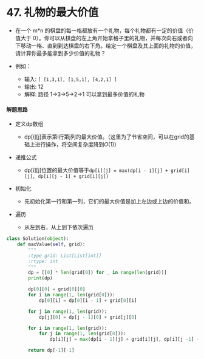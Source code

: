 
# 47. 礼物的最大价值

* 在一个 m*n 的棋盘的每一格都放有一个礼物，每个礼物都有一定的价值（价值大于 0）。你可以从棋盘的左上角开始拿格子里的礼物，并每次向右或者向下移动一格、直到到达棋盘的右下角。给定一个棋盘及其上面的礼物的价值，请计算你最多能拿到多少价值的礼物？

* 例如：
    * 输入: 
`[
  [1,3,1],
  [1,5,1],
  [4,2,1]
]`
    * 输出: 12
    * 解释: 路径 1→3→5→2→1 可以拿到最多价值的礼物

#### 解题思路

* 定义dp数组
    * dp[i][j]表示第i行第j列的最大价值。（这里为了节省空间，可以在grid的基础上进行操作，将空间复杂度降到$O(1)$）

* 递推公式
    * dp[i][j]位置的最大价值等于`dp[i][j] = max(dp[i - 1][j] + grid[i][j], dp[i][j - 1] + grid[i][j])`

* 初始化
    * 先初始化第一行和第一列，它们的最大价值是加上左边或上边的价值和。
* 遍历
    * 从左到右，从上到下依次遍历


```python
class Solution(object):
    def maxValue(self, grid):
        """
        :type grid: List[List[int]]
        :rtype: int
        """
        dp = [[0] * len(grid[0]) for _ in range(len(grid))]
        print(dp)

        dp[0][0] = grid[0][0]
        for i in range(1, len(grid[0])):
            dp[0][i] = dp[0][i - 1] + grid[0][i] 

        for j in range(1, len(grid)):
            dp[j][0] = dp[j - 1][0] + grid[j][0]

        for i in range(1, len(grid)):
            for j in range(1, len(grid[0])):
                dp[i][j] = max(dp[i - 1][j] + grid[i][j], dp[i][j -1] + grid[i][j])

        return dp[-1][-1]
```
